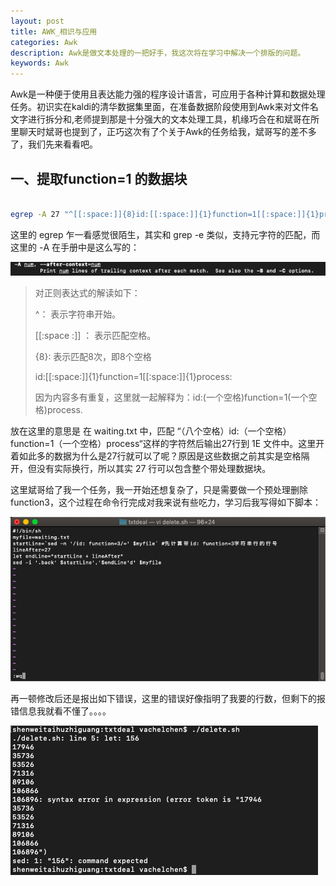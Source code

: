 ```yaml
---
layout: post
title: AWK_相识与应用
categories: Awk
description: Awk是做文本处理的一把好手，我这次将在学习中解决一个排版的问题。
keywords: Awk
---
```


Awk是一种便于使用且表达能力强的程序设计语言，可应用于各种计算和数据处理任务。初识实在kaldi的清华数据集里面，在准备数据阶段使用到Awk来对文件名文字进行拆分和,老师提到那是十分强大的文本处理工具，机缘巧合在和斌哥在所里聊天时斌哥也提到了，正巧这次有了个关于Awk的任务给我，斌哥写的差不多了，我们先来看看吧。


## 一、提取function=1 的数据块

```sh

egrep -A 27 "^[[:space:]]{8}id:[[:space:]]{1}function=1[[:space:]]{1}process" waiting.txt > 1E

```
这里的 egrep 乍一看感觉很陌生，其实和 grep -e 类似，支持元字符的匹配，而这里的 -A 在手册中是这么写的：

![egrepa](/images/blog/egrepa.png)

> 对正则表达式的解读如下：
> 
> ^： 表示字符串开始。
> 
> [[:space :]] ： 表示匹配空格。
> 
> {8}:  表示匹配8次，即8个空格
> 
> id:[[:space:]]{1}function=1[[:space:]]{1}process:  
>
> 因为内容多有重复，这里就一起解释为：id:(一个空格)function=1(一个空格)process.
> 

放在这里的意思是 在 waiting.txt 中，匹配 “（八个空格）id:（一个空格）function=1（一个空格）process“这样的字符然后输出27行到 1E 文件中。这里开着如此多的数据为什么是27行就可以了呢？原因是这些数据之前其实是空格隔开，但没有实际换行，所以其实 27 行可以包含整个带处理数据块。

这里斌哥给了我一个任务，我一开始还想复杂了，只是需要做一个预处理删除function3，这个过程在命令行完成对我来说有些吃力，学习后我写得如下脚本：

![sedn](/images/blog/sedn.png)

再一顿修改后还是报出如下错误，这里的错误好像指明了我要的行数，但剩下的报错信息我就看不懂了。。。。

![sednw](/images/blog/sednw.png)


